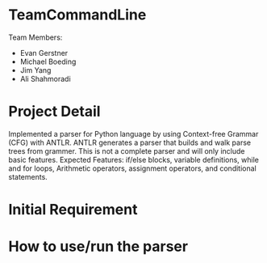 # TeamCommandLine

Team Members: 
  - Evan Gerstner
  - Michael Boeding
  - Jim Yang
  - Ali Shahmoradi

# Project Detail
Implemented a parser for Python language by using Context-free Grammar (CFG) with ANTLR. ANTLR generates a parser that builds and walk parse trees from grammer. This is not a complete parser and will only include basic features. Expected Features: if/else blocks, variable definitions, while and for loops, Arithmetic operators, assignment operators, and conditional statements. 

# Initial Requirement

# How to use/run the parser
